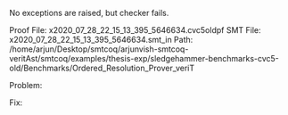 No exceptions are raised, but checker fails.

Proof File: x2020_07_28_22_15_13_395_5646634.cvc5oldpf
SMT File: x2020_07_28_22_15_13_395_5646634.smt_in
Path: /home/arjun/Desktop/smtcoq/arjunvish-smtcoq-veritAst/smtcoq/examples/thesis-exp/sledgehammer-benchmarks-cvc5-old/Benchmarks/Ordered_Resolution_Prover_veriT

Problem:

Fix:
